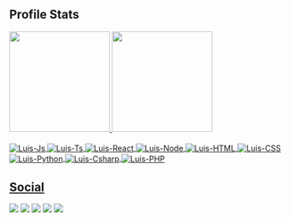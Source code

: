 ## Profile Stats
 <div>
  <a href="https://github.com/luisgbr1el">
  <img height="180em" src="https://github-readme-stats.vercel.app/api?username=luisgbr1el&show_icons=true&theme=chartreuse-dark&include_all_commits=true&count_private=true"/>
  <img height="180em" src="https://github-readme-stats.vercel.app/api/top-langs/?username=luisgbr1el&layout=compact&langs_count=7&theme=chartreuse-dark"/>
</div>
<div><br>
  <img align="center" alt="Luis-Js" src="https://img.shields.io/badge/JavaScript-323330?style=for-the-badge&logo=javascript&logoColor=F7DF1E">
  <img align="center" alt="Luis-Ts" src="https://img.shields.io/badge/TypeScript-007ACC?style=for-the-badge&logo=typescript&logoColor=white">
  <img align="center" alt="Luis-React" src="https://img.shields.io/badge/React-20232A?style=for-the-badge&logo=react&logoColor=61DAFB">
  <img align="center" alt="Luis-Node" src="https://img.shields.io/badge/Node.js-43853D?style=for-the-badge&logo=node.js&logoColor=white">
  <img align="center" alt="Luis-HTML" src="https://img.shields.io/badge/HTML5-E34F26?style=for-the-badge&logo=html5&logoColor=white">
  <img align="center" alt="Luis-CSS" src="https://img.shields.io/badge/CSS3-1572B6?style=for-the-badge&logo=css3&logoColor=white">
  <img align="center" alt="Luis-Python" src="https://img.shields.io/badge/Python-14354C?style=for-the-badge&logo=python&logoColor=white">
  <img align="center" alt="Luis-Csharp" src="https://img.shields.io/badge/C%23-239120?style=for-the-badge&logo=c-sharp&logoColor=white">
  <img align="center" alt="Luis-PHP" src="https://img.shields.io/badge/PHP-777BB4?style=for-the-badge&logo=php&logoColor=white">
</div>
  
  ## Social
 
<div> 
  <a href="https://instagram.com/luisgbr1el" target="_blank"><img src="https://img.shields.io/badge/-Instagram-%23E4405F?style=for-the-badge&logo=instagram&logoColor=white" target="_blank"></a>
 	<a href="https://www.twitch.tv/luisgbr1el" target="_blank"><img src="https://img.shields.io/badge/Twitch-9146FF?style=for-the-badge&logo=twitch&logoColor=white" target="_blank"></a>
  <a href="https://www.twitter.com/luisgbr1el" target="_blank"><img src="https://img.shields.io/badge/Twitter-1DA1F2?style=for-the-badge&logo=twitter&logoColor=white" target="_blank"></a>
  <a href = "mailto:harrycorpmail@gmail.com"><img src="https://img.shields.io/badge/-Gmail-%23333?style=for-the-badge&logo=gmail&logoColor=white" target="_blank"></a>
  <a href="https://www.linkedin.com/in/luisgbr1el" target="_blank"><img src="https://img.shields.io/badge/-LinkedIn-%230077B5?style=for-the-badge&logo=linkedin&logoColor=white" target="_blank"></a> 

 
</div>
